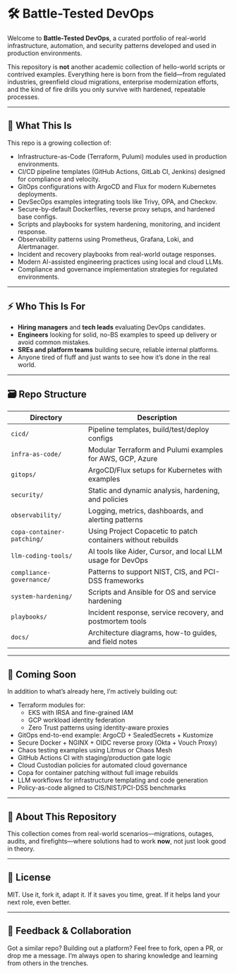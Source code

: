 # 🛠️ Battle-Tested DevOps

Welcome to **Battle-Tested DevOps**, a curated portfolio of real-world infrastructure, automation, and security patterns developed and used in production environments.


This repository is **not** another academic collection of hello-world scripts or contrived examples. Everything here is born from the field—from regulated industries, greenfield cloud migrations, enterprise modernization efforts, and the kind of fire drills you only survive with hardened, repeatable processes.

---

## 🎯 What This Is

This repo is a growing collection of:

- Infrastructure-as-Code (Terraform, Pulumi) modules used in production environments.
- CI/CD pipeline templates (GitHub Actions, GitLab CI, Jenkins) designed for compliance and velocity.
- GitOps configurations with ArgoCD and Flux for modern Kubernetes deployments.
- DevSecOps examples integrating tools like Trivy, OPA, and Checkov.
- Secure-by-default Dockerfiles, reverse proxy setups, and hardened base configs.
- Scripts and playbooks for system hardening, monitoring, and incident response.
- Observability patterns using Prometheus, Grafana, Loki, and Alertmanager.
- Incident and recovery playbooks from real-world outage responses.
- Modern AI-assisted engineering practices using local and cloud LLMs.
- Compliance and governance implementation strategies for regulated environments.

---

## ⚡ Who This Is For

- **Hiring managers** and **tech leads** evaluating DevOps candidates.
- **Engineers** looking for solid, no-BS examples to speed up delivery or avoid common mistakes.
- **SREs and platform teams** building secure, reliable internal platforms.
- Anyone tired of fluff and just wants to see how it’s done in the real world.

---

## 🗃️ Repo Structure

| Directory                | Description |
|--------------------------|-------------|
| `cicd/`                  | Pipeline templates, build/test/deploy configs |
| `infra-as-code/`         | Modular Terraform and Pulumi examples for AWS, GCP, Azure |
| `gitops/`                | ArgoCD/Flux setups for Kubernetes with examples |
| `security/`              | Static and dynamic analysis, hardening, and policies |
| `observability/`         | Logging, metrics, dashboards, and alerting patterns |
| `copa-container-patching/` | Using Project Copacetic to patch containers without rebuilds |
| `llm-coding-tools/`      | AI tools like Aider, Cursor, and local LLM usage for DevOps |
| `compliance-governance/` | Patterns to support NIST, CIS, and PCI-DSS frameworks |
| `system-hardening/`      | Scripts and Ansible for OS and service hardening |
| `playbooks/`             | Incident response, service recovery, and postmortem tools |
| `docs/`                  | Architecture diagrams, how-to guides, and field notes |

---

## 🧠 Coming Soon

In addition to what’s already here, I’m actively building out:

- Terraform modules for:
  - EKS with IRSA and fine-grained IAM
  - GCP workload identity federation
  - Zero Trust patterns using identity-aware proxies
- GitOps end-to-end example: ArgoCD + SealedSecrets + Kustomize
- Secure Docker + NGINX + OIDC reverse proxy (Okta + Vouch Proxy)
- Chaos testing examples using Litmus or Chaos Mesh
- GitHub Actions CI with staging/production gate logic
- Cloud Custodian policies for automated cloud governance
- Copa for container patching without full image rebuilds
- LLM workflows for infrastructure templating and code generation
- Policy-as-code aligned to CIS/NIST/PCI-DSS benchmarks

---

## 🤝 About This Repository

This collection comes from real-world scenarios—migrations, outages, audits, and firefights—where solutions had to work **now**, not just look good in theory.

---

## 🪪 License

MIT. Use it, fork it, adapt it. If it saves you time, great. If it helps land your next role, even better.

---

## 💬 Feedback & Collaboration

Got a similar repo? Building out a platform? Feel free to fork, open a PR, or drop me a message. I’m always open to sharing knowledge and learning from others in the trenches.
